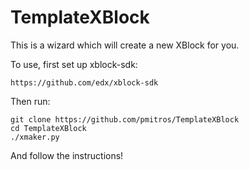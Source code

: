 TemplateXBlock
==============

This is a wizard which will create a new XBlock for you. 

To use, first set up xblock-sdk: 

    https://github.com/edx/xblock-sdk

Then run: 

    git clone https://github.com/pmitros/TemplateXBlock
    cd TemplateXBlock
    ./xmaker.py

And follow the instructions!